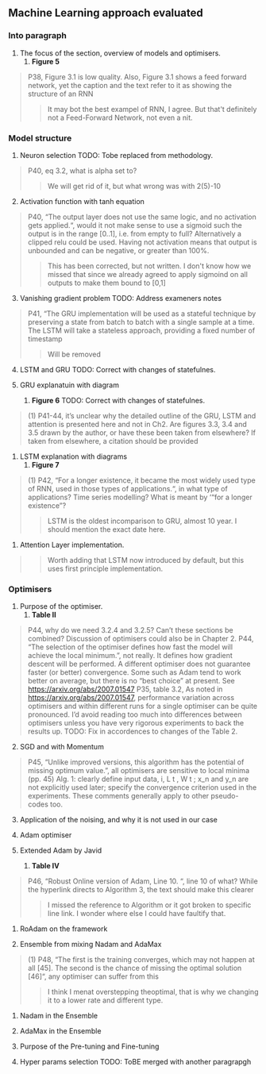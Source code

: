 ## Machine Learning approach evaluated
### Into paragraph
1. The focus of the section, overview of models and optimisers.
   1.  **Figure 5**
> P38, Figure 3.1 is low quality. Also, Figure 3.1 shows a feed forward network, yet the caption and the text refer to it as showing the structure of an RNN
> > It may bot the best exampel of RNN, I agree. But that't definitely not a Feed-Forward Network, not even a nit.
### Model structure
1. Neuron selection
TODO: Tobe replaced from methodology.
> P40, eq 3.2, what is alpha set to?
> > We will get rid of it, but what wrong was with 2(5)-10

2. Activation function with tanh equation
> P40, “The output layer does not use the same logic, and no activation gets applied.“, would it not make sense to use a sigmoid such the output is in the range [0..1], i.e. from empty to full? Alternatively a clipped relu could be used. Having not activation means that output is unbounded and can be negative, or greater than 100%.
> > This has been corrected, but not written. I don't know how we missed that since we already agreed to apply sigmoind on all outputs to make them bound to [0,1]

3. Vanishing gradient problem
TODO: Address exameners notes
> P41, “The GRU implementation will be used as a stateful technique by preserving a state from batch to batch with a single sample at a time. The LSTM will take a stateless approach, providing a fixed number of timestamp
> > Will be removed

4. LSTM and GRU
TODO: Correct with changes of statefulnes.

5. GRU explanatuin with diagram
   1.  **Figure 6**
TODO: Correct with changes of statefulnes.
> (1) P41-44, it’s unclear why the detailed outline of the GRU, LSTM and attention is presented here and not in Ch2. Are figures 3.3, 3.4 and 3.5 drawn by the author, or have these been taken from elsewhere? If taken from elsewhere, a citation should be provided

1. LSTM explanation with diagrams
   1.  **Figure 7**
> (1) P42, “For a longer existence, it became the most widely used type of RNN, used in those types of applications.“, in what type of applications? Time series modelling? What is meant by ‘“for a longer existence”?
> > LSTM is the oldest incomparison to GRU, almost 10 year. I should mention the exact date here.

1. Attention Layer implementation.
> > Worth adding that LSTM now introduced by default, but this uses first principle implementation.

### Optimisers
1. Purpose of the optimiser.
   1.  **Table II**
> P44, why do we need 3.2.4 and 3.2.5? Can’t these sections be combined? Discussion of optimisers could also be in Chapter 2.
> P44, “The selection of the optimiser defines how fast the model will achieve the local minimum.”, not really. It defines how gradient descent will be performed. A different optimiser does not guarantee faster (or better) convergence. Some such as Adam tend to work better on average, but there is no “best choice” at present.
See https://arxiv.org/abs/2007.01547
> P35, table 3.2, As noted in https://arxiv.org/abs/2007.01547, performance variation across optimisers and within different runs for a single optimiser can be quite pronounced. I’d avoid reading too much into differences between optimisers unless you have very rigorous experiments to back the results up.
TODO: Fix in accordences to changes of the Table 2.

2. SGD and with Momentum
> P45, “Unlike improved versions, this algorithm has the potential of missing optimum value.”, all optimisers are sensitive to local minima
> (pp. 45) Alg. 1: clearly define input data, i, L t , W t ; x_n and y_n are not explicitly used later; specify the convergence criterion used in the experiments. These comments generally apply to other pseudo-codes too.

3. Application of the noising, and why it is not used in our case

4. Adam optimiser

5. Extended Adam by Javid 
   1. **Table IV**
> P46, “Robust Online version of Adam, Line 10. “, line 10 of what? While the hyperlink directs to Algorithm 3, the text should make this clearer
> > I missed the reference to Algorithm or it got broken to specific line link. I wonder where else I could have faultify that.

1. RoAdam on the framework

2. Ensemble from mixing Nadam and AdaMax
> (1) P48, “The first is the training converges, which may not happen at all [45]. The second is the chance of missing the optimal solution [46]“, any optimiser can suffer from this
> > I think I menat overstepping theoptimal, that is why we changing it to a lower rate and different type.

1. Nadam in the Ensemble

2. AdaMax in the Ensemble

3. Purpose of the Pre-tuning and Fine-tuning

4. Hyper params selection
TODO: ToBE merged with another paragrapgh


